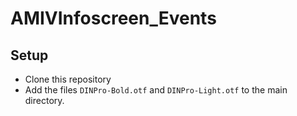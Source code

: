 # AMIVInfoscreen_Events

## Setup
* Clone this repository
* Add the files ```DINPro-Bold.otf``` and ```DINPro-Light.otf``` to the main directory.
